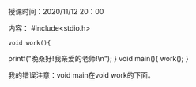 授课时间：2020/11/12 20：00

内容：
#include<stdio.h>

	void work(){
printf("晚桑好!我亲爱的老师!\n");
}
		void main(){
	work();
}



我的错误注意：void main在void work的下面。
